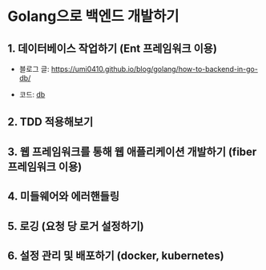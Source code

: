 # Golang으로 백엔드 개발하기

## 1. 데이터베이스 작업하기 (Ent 프레임워크 이용)

* 블로그 글: https://umi0410.github.io/blog/golang/how-to-backend-in-go-db/

* 코드: [db](db)

## 2. TDD 적용해보기

## 3. 웹 프레임워크를 통해 웹 애플리케이션 개발하기 (fiber 프레임워크 이용)

## 4. 미들웨어와 에러핸들링

## 5. 로깅 (요청 당 로거 설정하기)

## 6. 설정 관리 및 배포하기 (docker, kubernetes)